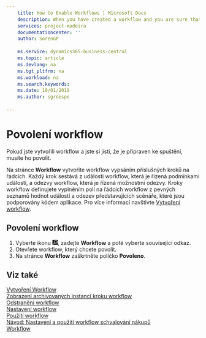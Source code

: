 ```yaml
---
    title: How to Enable Workflows | Microsoft Docs
    description: When you have created a workflow and you are sure that it is ready to start, you must enable the workflow.
    services: project-madeira
    documentationcenter: ''
    author: SorenGP

    ms.service: dynamics365-business-central
    ms.topic: article
    ms.devlang: na
    ms.tgt_pltfrm: na
    ms.workload: na
    ms.search.keywords:
    ms.date: 10/01/2019
    ms.author: sgroespe

---
```

# Povolení workflow
Pokud jste vytvořili workflow a jste si jisti, že je připraven ke spuštění, musíte ho povolit.

Na stránce **Workflow** vytvoříte workflow vypsáním příslušných kroků na řádcích. Každý krok sestává z události workflow, která je řízená podmínkami událostí, a odezvy workflow, která je řízená možnostmi odezvy. Kroky workflow definujete vyplněním polí na řádcích workflow z pevných seznamů hodnot událostí a odezev představujících scénáře, které jsou podporovány kódem aplikace. Pro více informací navštivte [Vytvoření workflow](across-how-to-create-workflows.md).

## Povolení workflow
1. Vyberte ikonu ![Žárovky, která otevře funkci Řeknete mi](media/ui-search/search_small.png "Řeknete mi, co chcete dělat"), zadejte **Workflow** a poté vyberte související odkaz.
2. Otevřete workflow, který chcete povolit.
3. Na stránce **Workflow** zaškrtněte políčko **Povoleno**.

## Viz také
[Vytvoření Workflow](across-how-to-create-workflows.md)  
[Zobrazení archivovaných instancí kroku workflow](across-how-to-view-archived-workflow-step-instances.md)  
[Odstranění workflow](across-how-to-delete-workflows.md)  
[Nastavení workflow](across-set-up-workflows.md)  
[Použití workflow](across-use-workflows.md)  
[Návod: Nastavení a použití workflow schvalování nákupů](walkthrough-setting-up-and-using-a-purchase-approval-workflow.md)  
[Workflow](across-workflow.md)
